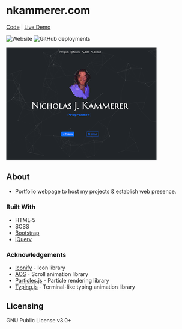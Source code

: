 # nkammerer.com
[Code](https://github.com/nxrada/nkammerer.com)  |  [Live Demo](https://www.nkammerer.com)

![Website](https://img.shields.io/website?url=https%3A%2F%2Fwww.nkammerer.com?style=plastic) 
![GitHub deployments](https://img.shields.io/github/deployments/nxrada/nkammerer.com/github-pages?style=plastic&logo=github)



![Landing page screenshot.](assets/img/projects/portfolio-sc.png)

## About 
- Portfolio webpage to host my projects & establish web presence.

### Built With

- HTML-5
- SCSS
- [Bootstrap](https://getbootstrap.com)
- [jQuery](https://jquery.com)

### Acknowledgements
 
- [Iconify](https://iconify.design/) -  Icon library
- [AOS](https://github.com/michalsnik/aos) - Scroll animation library
- [Particles.js]() - Particle rendering library
- [Typing.js]() - Terminal-like typing animation library


## Licensing 

GNU Public License v3.0+
